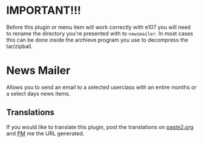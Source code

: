# IMPORTANT!!!

Before this plugin or menu item will work correctly with e107 you will need to rename the directory you're presented with to `newsmailer`. In most cases this can be done
inside the archieve program you use to decompress the tar/zipball.

# News Mailer

Allows you to send an email to a selected userclass with an entire months or a select days news items.

## Translations

If you would like to translate this plugin, post the translations on [paste2.org](http://paste2.org/) and [PM](http://e107.org/e107_plugins/pm/pm.php?send.37) me the URL generated.